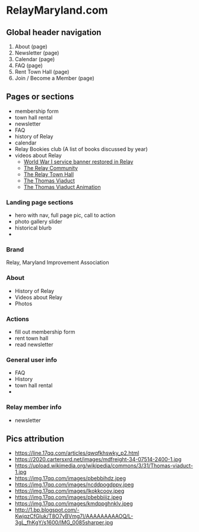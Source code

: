 # RelayMaryland.com

## Global header navigation

1. About (page)
2. Newsletter (page)
3. Calendar (page)
4. FAQ (page)
5. Rent Town Hall (page)
6. Join / Become a Member (page)

## Pages or sections

- membership form
- town hall rental
- newsletter
- FAQ
- history of Relay
- calendar
- Relay Bookies club (A list of books discussed by year)
- videos about Relay
  - [World War I service banner restored in Relay](https://www.youtube.com/watch?v=7S_g64RYziU)
  - [The Relay Community](https://www.youtube.com/watch?v=-4d6KkJX35Y)
  - [The Relay Town Hall](https://www.youtube.com/watch?v=Gx5LFxJ_JY0)
  - [The Thomas Viaduct](https://www.youtube.com/watch?v=-tCcWP3CsJE)
  - [The Thomas Viaduct Animation](https://www.youtube.com/watch?v=0HUQZMtOoHk)

### Landing page sections

- hero with nav, full page pic, call to action
- photo gallery slider
- historical blurb
-

### Brand

Relay, Maryland
Improvement Association

### About

- History of Relay
- Videos about Relay
- Photos

### Actions

- fill out membership form
- rent town hall
- read newsletter

### General user info

- FAQ
- History
- town hall rental
-

### Relay member info

- newsletter

## Pics attribution

- https://line.17qq.com/articles/qwqfkhswky_p2.html
- https://2020.cartersxrd.net/images/mdfreight-34-07514-2400-1.jpg
- https://upload.wikimedia.org/wikipedia/commons/3/31/Thomas-viaduct-1.jpg
- https://img.17qq.com/images/pbebbihdz.jpeg
- https://img.17qq.com/images/ncddpogdppv.jpeg
- https://img.17qq.com/images/lkokkcoov.jpeg
- https://img.17qq.com/images/pbebbiijz.jpeg
- https://img.17qq.com/images/kmdppghnklv.jpeg
- http://1.bp.blogspot.com/-KwjqzCfGIuk/T8O7yBVmg7I/AAAAAAAAAOQ/L-3gL_fhKgY/s1600/IMG_0085sharper.jpg
